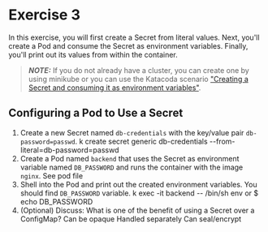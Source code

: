 # Exercise 3

In this exercise, you will first create a Secret from literal values. Next, you'll create a Pod and consume the Secret as environment variables. Finally, you'll print out its values from within the container.

> **_NOTE:_** If you do not already have a cluster, you can create one by using minikube or you can use the Katacoda scenario ["Creating a Secret and consuming it as environment variables"](https://learning.oreilly.com/scenarios/3-1-ckad-configuration/9781098104894/).

## Configuring a Pod to Use a Secret

1. Create a new Secret named `db-credentials` with the key/value pair `db-password=passwd`.
k create secret generic db-credentials --from-literal=db-password=passwd
2. Create a Pod named `backend` that uses the Secret as environment variable named `DB_PASSWORD` and runs the container with the image `nginx`.
See pod file
3. Shell into the Pod and print out the created environment variables. You should find `DB_PASSWORD` variable.
k exec -it backend -- /bin/sh
env
or $ echo DB_PASSWORD
4. (Optional) Discuss: What is one of the benefit of using a Secret over a ConfigMap?
Can be opaque
Handled separately
Can seal/encrypt
